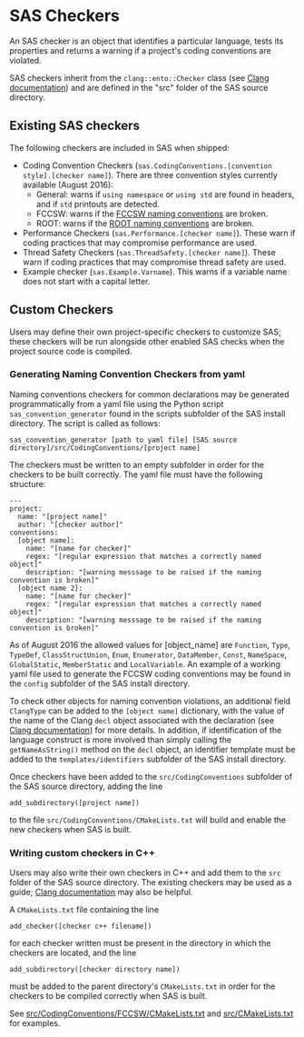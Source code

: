 # SAS Checkers
An SAS checker is an object that identifies a particular language, tests its properties and returns a warning if a project's coding conventions are violated.

SAS checkers inherit from the `clang::ento::Checker` class (see [Clang documentation](http://clang.llvm.org/doxygen/classclang_1_1ento_1_1Checker.html)) and are defined in the "src" folder of the SAS source directory.

## Existing SAS checkers
The following checkers are included in SAS when shipped:
* Coding Convention Checkers (`sas.CodingConventions.[convention style].[checker name]`). There are three convention styles currently available (August 2016):
  * General: warns if `using namespace` or `using std` are found in headers, and if `std` printouts are detected.
  * FCCSW: warns if the [FCCSW naming conventions](https://github.com/jlingema/FCCSW/blob/master/doc/CppCodingStyleGuidelines.md) are broken.
  * ROOT: warns if the [ROOT naming conventions](https://root.cern.ch/TaligentDocs/TaligentOnline/DocumentRoot/1.0/Docs/books/WM/WM_63.html) are broken.
* Performance Checkers (`sas.Performance.[checker name]`). These warn if coding practices that may compromise performance are used.
* Thread Safety Checkers (`sas.ThreadSafety.[checker name]`). These warn if coding practices that may compromise thread safety are used.
* Example checker (`sas.Example.Varname`). This warns if a variable name does not start with a capital letter.

## Custom Checkers
Users may define their own project-specific checkers to customize SAS; these checkers will be run alongside other enabled SAS checks when the project source code is compiled.

### Generating Naming Convention Checkers from yaml
Naming conventions checkers for common declarations may be generated programmatically from a yaml file using the Python script `sas_convention_generator` found in the scripts subfolder of the SAS install directory. The script is called as follows:
```
sas_convention_generator [path to yaml file] [SAS source directory]/src/CodingConventions/[project name]
```
The checkers must be written to an empty subfolder in order for the checkers to be built correctly.
The yaml file must have the following structure:
```
---
project:
  name: "[project name]"
  author: "[checker author]"
conventions:
  [object name]:
    name: "[name for checker]"
    regex: "[regular expression that matches a correctly named object]"
    description: "[warning messsage to be raised if the naming convention is broken]"
  [object name 2]:
    name: "[name for checker]"
    regex: "[regular expression that matches a correctly named object]"
    description: "[warning messsage to be raised if the naming convention is broken]"

```
As of August 2016 the allowed values for [object_name] are `Function`, `Type`, `TypeDef`, `ClassStructUnion`, `Enum`, `Enumerator`, `DataMember`, `Const`, `NameSpace`, `GlobalStatic`, `MemberStatic` and `LocalVariable`. An example of a working yaml file used to generate the FCCSW coding conventions may be found in the `config` subfolder of the SAS install directory.

To check other objects for naming convention violations, an additional field `ClangType` can be added to the `[object name]` dictionary, with the value of the name of the Clang `decl` object associated with the declaration (see [Clang documentation](http://clang.llvm.org/doxygen/classclang_1_1Decl.html)) for more details. In addition, if identification of the language construct is more involved than simply calling the `getNameAsString()` method on the `decl` object, an identifier template must be added to the `templates/identifiers` subfolder of the SAS install directory.

Once checkers have been added to the `src/CodingConventions` subfolder of the SAS source directory, adding the line
```
add_subdirectory([project name])
```
to the file `src/CodingConventions/CMakeLists.txt` will build and enable the new checkers when SAS is built.

### Writing custom checkers in C++
Users may also write their own checkers in C++ and add them to the `src` folder of the SAS source directory. The existing checkers may be used as a guide; [Clang documentation](http://clang.llvm.org/doxygen) may also be helpful.

A `CMakeLists.txt` file containing the line
```
add_checker([checker c++ filename])
```
for each checker written must be present in the directory in which the checkers are located, and the line
```
add_subdirectory([checker directory name])
```
must be added to the parent directory's `CMakeLists.txt` in order for the checkers to be compiled correctly when SAS is built.

See [src/CodingConventions/FCCSW/CMakeLists.txt](../src/CodingConventions/FCCSW/CMakeLists.txt) and [src/CMakeLists.txt](../src/CMakeLists.txt) for examples.